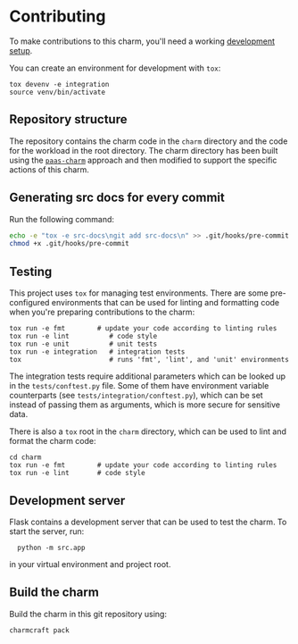 # Contributing

To make contributions to this charm, you'll need a working [development setup](https://documentation.ubuntu.com/juju/3.6/howto/manage-your-juju-deployment/set-up-your-juju-deployment-local-testing-and-development/).

You can create an environment for development with `tox`:

```shell
tox devenv -e integration
source venv/bin/activate
```

## Repository structure

The repository contains the charm code in the `charm` directory and the code for the workload
in the root directory. The charm directory has been built using the
[`paas-charm`](https://canonical-12-factor-app-support.readthedocs-hosted.com/latest/) approach and then modified to support
the specific actions of this charm.


## Generating src docs for every commit

Run the following command:

```bash
echo -e "tox -e src-docs\ngit add src-docs\n" >> .git/hooks/pre-commit
chmod +x .git/hooks/pre-commit
```

## Testing

This project uses `tox` for managing test environments. There are some pre-configured environments
that can be used for linting and formatting code when you're preparing contributions to the charm:

```shell
tox run -e fmt        # update your code according to linting rules
tox run -e lint          # code style
tox run -e unit          # unit tests
tox run -e integration   # integration tests
tox                      # runs 'fmt', 'lint', and 'unit' environments
```

The integration tests require additional parameters which can be looked up in the `tests/conftest.py` file.
Some of them have environment variable counterparts (see `tests/integration/conftest.py`),
which can be set instead of passing them as arguments, which is more secure for sensitive data.

There is also a `tox` root in the `charm` directory, which can be used to lint and format the charm code:

```shell
cd charm
tox run -e fmt        # update your code according to linting rules
tox run -e lint       # code style
```

## Development server

Flask contains a development server that can be used to test the charm. To start the server, run:

```shell
  python -m src.app
```
in your virtual environment and project root.


## Build the charm

Build the charm in this git repository using:

```shell
charmcraft pack
```

<!-- You may want to include any contribution/style guidelines in this document>
